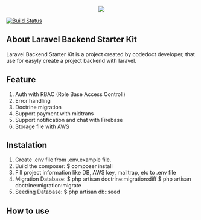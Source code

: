 <p align="center"><img src="https://laravel.com/assets/img/components/logo-laravel.svg"></p>

<a href="https://travis-ci.org/laravel/framework"><img src="https://travis-ci.org/laravel/framework.svg" alt="Build Status"></a>

## About Laravel Backend Starter Kit

Laravel Backend Starter Kit is a project created by codedoct developer, that use for easyly create a project backend with laravel.

## Feature
1. Auth with RBAC (Role Base Access Controll)
2. Error handling
3. Doctrine migration
4. Support payment with midtrans
5. Support notification and chat with Firebase
6. Storage file with AWS

## Instalation
1. Create .env file from .env.example file.
2. Build the composer:
$ composer install
3. Fill project information like DB, AWS key, mailtrap, etc to .env file
4. Migration Database:
$ php artisan doctrine:migration:diff
$ php artisan doctrine:migration:migrate
5. Seeding Database:
$ php artisan db::seed

## How to use

